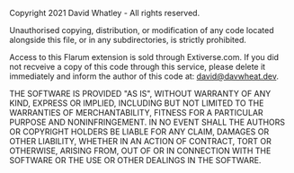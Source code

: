 Copyright 2021 David Whatley - All rights reserved.

Unauthorised copying, distribution, or modification of any code located alongside this file, or in any subdirectories, is strictly prohibited.

Access to this Flarum extension is sold through Extiverse.com. If you did not recveive a copy of this code through this service, please delete it immediately and inform the author of this code at: [david@davwheat.dev](mailto:david@davwheat.dev).

THE SOFTWARE IS PROVIDED "AS IS", WITHOUT WARRANTY OF ANY KIND, EXPRESS OR IMPLIED, INCLUDING BUT NOT LIMITED TO THE WARRANTIES OF MERCHANTABILITY, FITNESS FOR A PARTICULAR PURPOSE AND NONINFRINGEMENT. IN NO EVENT SHALL THE AUTHORS OR COPYRIGHT HOLDERS BE LIABLE FOR ANY CLAIM, DAMAGES OR OTHER LIABILITY, WHETHER IN AN ACTION OF CONTRACT, TORT OR OTHERWISE, ARISING FROM, OUT OF OR IN CONNECTION WITH THE SOFTWARE OR THE USE OR OTHER DEALINGS IN THE SOFTWARE.
